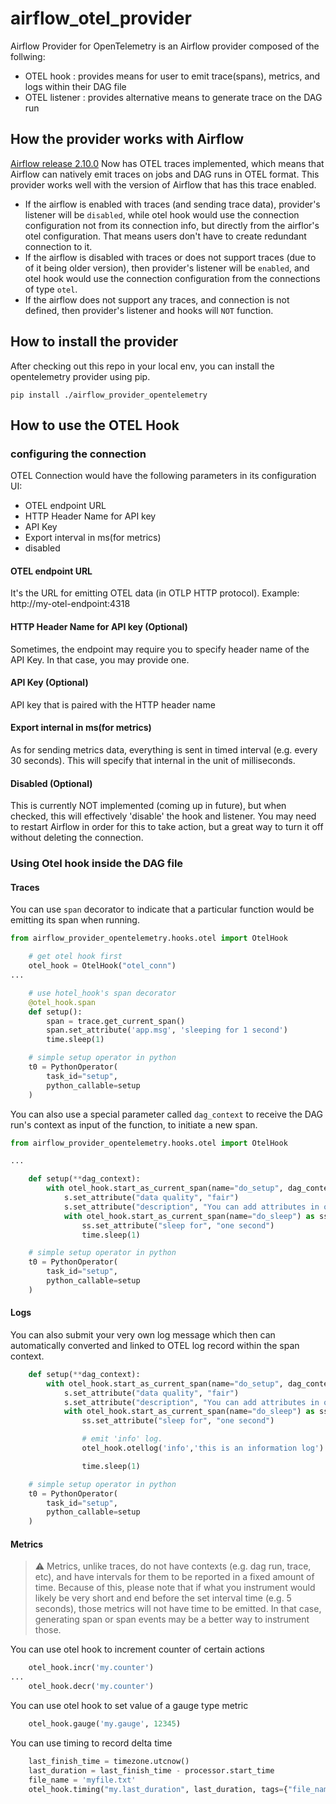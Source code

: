 # airflow_otel_provider
Airflow Provider for OpenTelemetry is an Airflow provider composed of the follwing:
- OTEL hook : provides means for user to emit trace(spans), metrics, and logs within their DAG file
- OTEL listener : provides alternative means to generate trace on the DAG run

## How the provider works with Airflow
[Airflow release 2.10.0](https://airflow.apache.org/docs/apache-airflow/2.10.0/release_notes.html#opentelemetry-traces-for-apache-airflow-37948) Now has OTEL traces implemented, which means that Airflow can natively emit traces on jobs and DAG runs in OTEL format. This provider works well with the version of Airflow that has this trace enabled.

- If the airflow is enabled with traces (and sending trace data), provider's listener will be `disabled`, while otel hook would use the connection configuration not from its connection info, but directly from the airflor's otel configuration. That means users don't have to create redundant connection to it.
- If the airflow is disabled with traces or does not support traces (due to of it being older version), then provider's listener will be `enabled`, and otel hook would use the connection configuration from the connections of type `otel`.
- If the airflow does not support any traces, and connection is not defined, then provider's listener and hooks will `NOT` function.

## How to install the provider
After checking out this repo in your local env, you can install the opentelemetry provider using pip.
```
pip install ./airflow_provider_opentelemetry
```

## How to use the OTEL Hook

### configuring the connection

OTEL Connection would have the following parameters in its configuration UI:

- OTEL endpoint URL
- HTTP Header Name for API key
- API Key
- Export interval in ms(for metrics)
- disabled

#### OTEL endpoint URL
It's the URL for emitting OTEL data (in OTLP HTTP protocol). Example: http://my-otel-endpoint:4318

#### HTTP Header Name for API key (Optional)
Sometimes, the endpoint may require you to specify header name of the API Key. In that case, you may provide one.

#### API Key (Optional)
API key that is paired with the HTTP header name

#### Export internal in ms(for metrics)
As for sending metrics data, everything is sent in timed interval (e.g. every 30 seconds). This will specify that internal
in the unit of milliseconds.

#### Disabled (Optional)
This is currently NOT implemented (coming up in future), but when checked, this will effectively 'disable' the hook and listener.
You may need to restart Airflow in order for this to take action, but a great way to turn it off without deleting the connection.

### Using Otel hook inside the DAG file

#### Traces

You can use `span` decorator to indicate that a particular function would be emitting its span when running.

```python
from airflow_provider_opentelemetry.hooks.otel import OtelHook

    # get otel hook first
    otel_hook = OtelHook("otel_conn")
...

    # use hotel_hook's span decorator
    @otel_hook.span
    def setup():
        span = trace.get_current_span()
        span.set_attribute('app.msg', 'sleeping for 1 second')
        time.sleep(1)

    # simple setup operator in python
    t0 = PythonOperator(
        task_id="setup",
        python_callable=setup
    )

```

You can also use a special parameter called `dag_context` to receive the DAG run's context as input of the function, to initiate a new span.

```python
from airflow_provider_opentelemetry.hooks.otel import OtelHook

...

    def setup(**dag_context):
        with otel_hook.start_as_current_span(name="do_setup", dag_context=dag_context) as s:
            s.set_attribute("data quality", "fair")
            s.set_attribute("description", "You can add attributes in otel hook to have business or data specific details on top of existing task instnace span.")
            with otel_hook.start_as_current_span(name="do_sleep") as ss:
                ss.set_attribute("sleep for", "one second")
                time.sleep(1)

    # simple setup operator in python
    t0 = PythonOperator(
        task_id="setup",
        python_callable=setup
    )
```

#### Logs

You can also submit your very own log message which then can automatically converted and linked to OTEL log record within the span context.

```python
    def setup(**dag_context):
        with otel_hook.start_as_current_span(name="do_setup", dag_context=dag_context) as s:
            s.set_attribute("data quality", "fair")
            s.set_attribute("description", "You can add attributes in otel hook to have business or data specific details on top of existing task instnace span.")
            with otel_hook.start_as_current_span(name="do_sleep") as ss:
                ss.set_attribute("sleep for", "one second")

                # emit 'info' log.
                otel_hook.otellog('info','this is an information log')

                time.sleep(1)

    # simple setup operator in python
    t0 = PythonOperator(
        task_id="setup",
        python_callable=setup
    )
```

#### Metrics

> ⚠️ Metrics, unlike traces, do not have contexts (e.g. dag run, trace, etc), and have intervals for them to be reported in a fixed amount of time. Because of this, please note that if what you instrument would likely be very short and end before the set interval time (e.g. 5 seconds), those metrics will not have time to be emitted. In that case, generating span or span events may be a better way to instrument those.

You can use otel hook to increment counter of certain actions
```python
    otel_hook.incr('my.counter')
...
    otel_hook.decr('my.counter')
```

You can use otel hook to set value of a gauge type metric
```python
    otel_hook.gauge('my.gauge', 12345)
```

You can use timing to record delta time
```python
    last_finish_time = timezone.utcnow()
    last_duration = last_finish_time - processor.start_time
    file_name = 'myfile.txt'
    otel_hook.timing("my.last_duration", last_duration, tags={"file_name": file_name})
```
